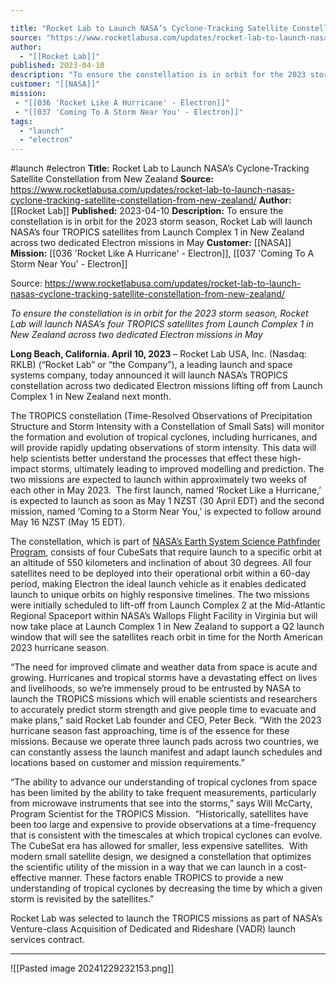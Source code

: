 ```yaml
---

title: "Rocket Lab to Launch NASA’s Cyclone-Tracking Satellite Constellation from New Zealand "
source: "https://www.rocketlabusa.com/updates/rocket-lab-to-launch-nasas-cyclone-tracking-satellite-constellation-from-new-zealand/"
author:
  - "[[Rocket Lab]]"
published: 2023-04-10
description: "To ensure the constellation is in orbit for the 2023 storm season, Rocket Lab will launch NASA’s four TROPICS satellites from Launch Complex 1 in New Zealand across two dedicated Electron missions in May"
customer: "[[NASA]]"
mission:
 - "[[036 'Rocket Like A Hurricane' - Electron]]"
 - "[[037 'Coming To A Storm Near You' - Electron]]"
tags:
  - "launch"
  - "electron"
---
```


#launch #electron
**Title:** Rocket Lab to Launch NASA’s Cyclone-Tracking Satellite Constellation from New Zealand 
**Source:** https://www.rocketlabusa.com/updates/rocket-lab-to-launch-nasas-cyclone-tracking-satellite-constellation-from-new-zealand/
**Author:** [[Rocket Lab]]
**Published:** 2023-04-10
**Description:** To ensure the constellation is in orbit for the 2023 storm season, Rocket Lab will launch NASA’s four TROPICS satellites from Launch Complex 1 in New Zealand across two dedicated Electron missions in May
**Customer:** [[NASA]]
**Mission:** [[036 'Rocket Like A Hurricane' - Electron]], [[037 'Coming To A Storm Near You' - Electron]]

Source: https://www.rocketlabusa.com/updates/rocket-lab-to-launch-nasas-cyclone-tracking-satellite-constellation-from-new-zealand/

*To ensure the constellation is in orbit for the 2023 storm season, Rocket Lab will launch NASA’s four TROPICS satellites from Launch Complex 1 in New Zealand across two dedicated Electron missions in May* 

**Long Beach, California. April 10, 2023** – Rocket Lab USA, Inc. (Nasdaq: RKLB) (“Rocket Lab” or “the Company”), a leading launch and space systems company, today announced it will launch NASA’s TROPICS constellation across two dedicated Electron missions lifting off from Launch Complex 1 in New Zealand next month. 

The TROPICS constellation (Time-Resolved Observations of Precipitation Structure and Storm Intensity with a Constellation of Small Sats) will monitor the formation and evolution of tropical cyclones, including hurricanes, and will provide rapidly updating observations of storm intensity. This data will help scientists better understand the processes that effect these high-impact storms, ultimately leading to improved modelling and prediction. The two missions are expected to launch within approximately two weeks of each other in May 2023.  The first launch, named ‘Rocket Like a Hurricane,’ is expected to launch as soon as May 1 NZST (30 April EDT) and the second mission, named ‘Coming to a Storm Near You,’ is expected to follow around May 16 NZST (May 15 EDT).  

The constellation, which is part of [NASA’s Earth System Science Pathfinder Program](https://essp.nasa.gov/about-us/), consists of four CubeSats that require launch to a specific orbit at an altitude of 550 kilometers and inclination of about 30 degrees. All four satellites need to be deployed into their operational orbit within a 60-day period, making Electron the ideal launch vehicle as it enables dedicated launch to unique orbits on highly responsive timelines. The two missions were initially scheduled to lift-off from Launch Complex 2 at the Mid-Atlantic Regional Spaceport within NASA’s Wallops Flight Facility in Virginia but will now take place at Launch Complex 1 in New Zealand to support a Q2 launch window that will see the satellites reach orbit in time for the North American 2023 hurricane season.  

“The need for improved climate and weather data from space is acute and growing. Hurricanes and tropical storms have a devastating effect on lives and livelihoods, so we’re immensely proud to be entrusted by NASA to launch the TROPICS missions which will enable scientists and researchers to accurately predict storm strength and give people time to evacuate and make plans,” said Rocket Lab founder and CEO, Peter Beck. “With the 2023 hurricane season fast approaching, time is of the essence for these missions. Because we operate three launch pads across two countries, we can constantly assess the launch manifest and adapt launch schedules and locations based on customer and mission requirements.”  

“The ability to advance our understanding of tropical cyclones from space has been limited by the ability to take frequent measurements, particularly from microwave instruments that see into the storms,” says Will McCarty, Program Scientist for the TROPICS Mission.  “Historically, satellites have been too large and expensive to provide observations at a time-frequency that is consistent with the timescales at which tropical cyclones can evolve.  The CubeSat era has allowed for smaller, less expensive satellites.  With modern small satellite design, we designed a constellation that optimizes the scientific utility of the mission in a way that we can launch in a cost-effective manner. These factors enable TROPICS to provide a new understanding of tropical cyclones by decreasing the time by which a given storm is revisited by the satellites.” 

Rocket Lab was selected to launch the TROPICS missions as part of NASA’s Venture-class Acquisition of Dedicated and Rideshare (VADR) launch services contract.   

---

![[Pasted image 20241229232153.png]]